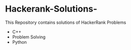 # Hackerank-Solutions-
This Repository contains solutions of HackerRank Problems
- C++
- Problem Solving
- Python 
